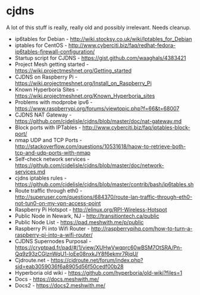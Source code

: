 # cjdns

A lot of this stuff is really, really old and possibly irrelevant. Needs cleanup.

* ip6tables for Debian - http://wiki.stocksy.co.uk/wiki/Iptables_for_Debian
* iptables for CentOS - http://www.cyberciti.biz/faq/redhat-fedora-ip6tables-firewall-configuration/
* Startup script for CJDNS - https://gist.github.com/waaghals/4383421
* Project Mesh getting started - https://wiki.projectmeshnet.org/Getting_started
* CJDNS on Raspberry Pi - https://wiki.projectmeshnet.org/Install_on_Raspberry_Pi
* Known Hyperboria Sites - https://wiki.projectmeshnet.org/Known_Hyperboria_sites
* Problems with modprobe ipv6 - https://www.raspberrypi.org/forums/viewtopic.php?f=66&t=68007
* CJDNS NAT Gateway - https://github.com/cjdelisle/cjdns/blob/master/doc/nat-gateway.md
* Block ports with IPTables - http://www.cyberciti.biz/faq/iptables-block-port/
* nmap UDP and TCP Ports - http://stackoverflow.com/questions/10531618/haow-to-retrieve-both-tcp-and-udp-ports-with-nmap
* Self-check network services - https://github.com/cjdelisle/cjdns/blob/master/doc/network-services.md
* cjdns iptables rules - https://github.com/cjdelisle/cjdns/blob/master/contrib/bash/ip6tables.sh
* Route traffic through eth0 - http://superuser.com/questions/684370/route-lan-traffic-through-eth0-not-tun0-on-my-vpn-access-point
* Raspberry Pi Hotspot - http://elinux.org/RPI-Wireless-Hotspot
* Public Node in Newark, NJ - http://transitiontech.ca/public
* Public Node List - https://pad.meshwith.me/p/public
* Raspberry Pi into Wifi Router - http://raspberrypihq.com/how-to-turn-a-raspberry-pi-into-a-wifi-router/
* CJDNS Supernodes Purposal - https://cryptpad.fr/pad/#/1/view/XUHwVwqprc60wBSM7OtSRA/Pn-Qq9z93zCGlznWqU1-loEe08nxkJY8f6ekmr7RjqU/
* Cjdroute.net - https://cjdroute.net/forum/index.php?sid=eab3059036f6a8905d56f50cedf00b28
* Hyperboria old wiki - https://github.com/hyperboria/old-wiki?files=1
* Docs - https://docs.meshwith.me/
* Docs2 - https://docs2.meshwith.me/